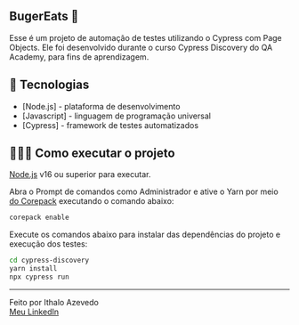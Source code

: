 ## BugerEats 🍔
 Esse é um projeto de automação de testes utilizando o Cypress com Page Objects. Ele foi desenvolvido durante o curso Cypress Discovery do QA Academy, para fins de aprendizagem.
 
 
 ## 🚀 Tecnologias

- [Node.js] - plataforma de desenvolvimento
- [Javascript] - linguagem de programação universal
- [Cypress] - framework de testes automatizados

## 👨🏻‍💻 Como executar o projeto

[Node.js](https://nodejs.org/) v16 ou superior para executar.

Abra o Prompt de comandos como Administrador e ative o Yarn por meio [do Corepack](https://nodejs.org/dist/latest/docs/api/corepack.html) executando o comando abaixo:

```sh
corepack enable
```

Execute os comandos abaixo para instalar das dependências do projeto e execução dos testes:

```sh
cd cypress-discovery
yarn install
npx cypress run
```

---

Feito por Ithalo Azevedo  
[Meu LinkedIn](https://www.linkedin.com/in/ithaloazevedo/)
